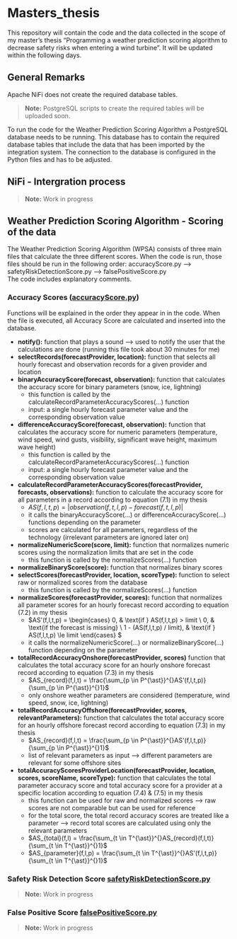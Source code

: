 # Masters_thesis
This repository will contain the code and the data collected in the scope of my master’s thesis “Programming a weather prediction scoring algorithm to decrease safety risks when entering a wind turbine”. It will be updated within the following days.

## General Remarks
Apache NiFi does not create the required database tables.
> **Note:**
> PostgreSQL scripts to create the required tables will be uploaded soon.

To run the code for the Weather Prediction Scoring Algorithm a PostgreSQL database needs to be running. This database has to contain the required database tables that include the data that has been imported by the integration system. The connection to the database is configured in the Python files and has to be adjusted.

## NiFi - Intergration process
> **Note:**
> Work in progress

## Weather Prediction Scoring Algorithm - Scoring of the data
The Weather Prediction Scoring Algorithm (WPSA) consists of three main files that calculate the three different scores. When the code is run, those files should be run in the following order: accuracyScore.py --> safetyRiskDetectionScore.py --> falsePositiveScore.py \
The code includes explanatory comments.

### Accuracy Scores ([accuracyScore.py](https://github.com/julia-albert-3107/Masters_thesis/blob/main/Weather%20Prediction%20Scoring%20Algorithm/accuracyScore.py))
Functions will be explained in the order they appear in in the code. When the file is executed, all Accuracy Score are calculated and inserted into the database.

- **notify():** function that plays a sound --> used to notify the user that the calculations are done (running this file took about 30 minutes for me)
- **selectRecords(forecastProvider, location):** function that selects all hourly forecast and observation records for a given provider and location
- **binaryAccuracyScore(forecast, observation):** function that calculates the accuracy score for binary parameters (snow, ice, lightning)
    - this function is called by the calculateRecordParameterAccuracyScores(...) function
    - input: a single hourly forecast parameter value and the corresponding observation value 
- **differenceAccuracyScore(forecast, observation):** function that calculates the accuracy score for numeric parameters (temperature, wind speed, wind gusts, visibility, significant wave height, maximum wave height)
    - this function is called by the calculateRecordParameterAccuracyScores(...) function
    - input: a single hourly forecast parameter value and the corresponding observation value 
- **calculateRecordParameterAccuracyScores(forecastProvider, forecasts, observations):** function to calculate the accuracy score for all parameters in a record according to equation (7.1) in my thesis
    - $AS(f,l,t,p) = |observation(f,t,l,p) - forecast(f,t,l,p)|$ 
    - it calls the binaryAccuracyScore(...) or differenceAccuracyScore(...) functions depending on the parameter
    - scores are calculated for all parameters, regardless of the technology (irrelevant parameters are ignored later on)
- **normalizeNumericScore(score, limit):** function that normalizes numeric scores using the normalization limits that are set in the code 
    - this function is called by the normalizeScores(...) function
- **normalizeBinaryScore(score):** function that normalizes binary scores 
- **selectScores(forecastProvider, location, scoreType):** function to select raw or normalized scores from the database
    - this function is called by the normalizeScores(...) function
- **normalizeScores(forecastProvider, scores):** function that normalizes all parameter scores for an hourly forecast record according to equation (7.2) in my thesis
    - $AS'(f,l,t,p) = 
        \begin{cases}
            0, & \text{if } AS(f,l,t,p) > limit  \\
            0, & \text{if the forecast is missing} \\
            1 - (AS(f,l,t,p) / limit), & \text{if } AS(f,l,t,p) \le limit
        \end{cases} $
    - it calls the normalizeNumericScore(...) or normalizeBinaryScore(...) function depending on the parameter
- **totalRecordAccuracyOnshore(forecastProvider, scores)** function that calculates the total accuracy score for an hourly onshore forecast record according to equation (7.3) in my thesis
    - $AS_{record}(f,l,t) = \frac{\sum_{p \in P^{\ast}}^{}AS'(f,l,t,p)}{\sum_{p \in P^{\ast}}^{}1}$
    - only onshore weather parameters are considered (temperature, wind speed, snow, ice, lightning)
- **totalRecordAccuracyOffshore(forecastProvider, scores, relevantParameters):** function that calculates the total accuracy score for an hourly offshore forecast record according to equation (7.3) in my thesis 
    - $AS_{record}(f,l,t) = \frac{\sum_{p \in P^{\ast}}^{}AS'(f,l,t,p)}{\sum_{p \in P^{\ast}}^{}1}$
    - list of relevant parameters as input --> different parameters are relevant for some offshore sites
- **totalAccuracyScoresProviderLocation(forecastProvider, location, scores, scoreName, scoreType):** function that calculates the total parameter accuracy score and total accuracy score for a provider at a specific location according to equation (7.4) & (7.5) in my thesis
    - this function can be used for raw and normalized scores --> raw scores are not comparable but can be used for reference 
    - for the total score, the total record accuracy scores are treated like a parameter --> record total scores are calculated using only the relevant parameters
    - $AS_{total}(f,l) = \frac{\sum_{t \in T^{\ast}}^{}AS_{record}(f,l,t)}{\sum_{t \in T^{\ast}}^{}1}$
    - $AS_{parameter}(f,l,p) = \frac{\sum_{t \in T^{\ast}}^{}AS'(f,l,t,p)}{\sum_{t \in T^{\ast}}^{}1}$ 
    
### Safety Risk Detection Score [safetyRiskDetectionScore.py](https://github.com/julia-albert-3107/Masters_thesis/blob/main/Weather%20Prediction%20Scoring%20Algorithm/safetyRiskRetectionScore.py)
> **Note:**
> Work in progress

### False Positive Score [falsePositiveScore.py](https://github.com/julia-albert-3107/Masters_thesis/blob/main/Weather%20Prediction%20Scoring%20Algorithm/falsePositiveScore.py)
> **Note:**
> Work in progress
